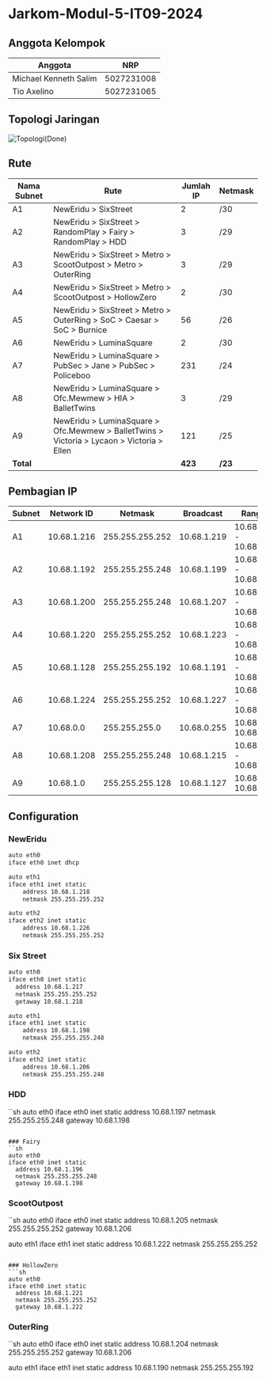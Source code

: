 # Jarkom-Modul-5-IT09-2024

## Anggota Kelompok
| Anggota | NRP  |
| ------- | --- |
| Michael Kenneth Salim | 5027231008 | 
| Tio Axelino | 5027231065 |

## Topologi Jaringan
![Topologi(Done)](https://github.com/user-attachments/assets/5c23a194-07ba-4210-9174-500e2e354ba8)

## Rute
| **Nama Subnet** | **Rute**                                           | **Jumlah IP** | **Netmask** |
|------------------|---------------------------------------------------|---------------|-------------|
| A1              | NewEridu > SixStreet                              | 2             | /30         |
| A2              | NewEridu > SixStreet > RandomPlay > Fairy > RandomPlay > HDD | 3             | /29         |
| A3              | NewEridu > SixStreet > Metro > ScootOutpost > Metro > OuterRing | 3             | /29         |
| A4              | NewEridu > SixStreet > Metro > ScootOutpost > HollowZero | 2             | /30         |
| A5              | NewEridu > SixStreet > Metro > OuterRing > SoC > Caesar > SoC > Burnice | 56            | /26         |
| A6              | NewEridu > LuminaSquare                           | 2             | /30         |
| A7              | NewEridu > LuminaSquare > PubSec > Jane > PubSec > Policeboo | 231           | /24         |
| A8              | NewEridu > LuminaSquare > Ofc.Mewmew > HIA > BalletTwins | 3             | /29         |
| A9              | NewEridu > LuminaSquare > Ofc.Mewmew > BalletTwins > Victoria > Lycaon > Victoria > Ellen | 121           | /25         |
| **Total**       |                                                   | **423**       | **/23**     |

## Pembagian IP
| **Subnet** | **Network ID** | **Netmask**       | **Broadcast** | **Range IP**                   |
|------------|----------------|-------------------|---------------|--------------------------------|
| A1         | 10.68.1.216    | 255.255.255.252  | 10.68.1.219   | 10.68.1.217 - 10.68.1.218     |
| A2         | 10.68.1.192    | 255.255.255.248  | 10.68.1.199   | 10.68.1.193 - 10.68.1.198     |
| A3         | 10.68.1.200    | 255.255.255.248  | 10.68.1.207   | 10.68.1.201 - 10.68.1.206     |
| A4         | 10.68.1.220    | 255.255.255.252  | 10.68.1.223   | 10.68.1.221 - 10.68.1.222     |
| A5         | 10.68.1.128    | 255.255.255.192  | 10.68.1.191   | 10.68.1.129 - 10.68.1.190     |
| A6         | 10.68.1.224    | 255.255.255.252  | 10.68.1.227   | 10.68.1.225 - 10.68.1.226     |
| A7         | 10.68.0.0      | 255.255.255.0    | 10.68.0.255   | 10.68.0.1 - 10.68.0.254       |
| A8         | 10.68.1.208    | 255.255.255.248  | 10.68.1.215   | 10.68.1.209 - 10.68.1.214     |
| A9         | 10.68.1.0      | 255.255.255.128  | 10.68.1.127   | 10.68.1.1 - 10.68.1.126       |

## Configuration

### NewEridu
```sh
auto eth0
iface eth0 inet dhcp

auto eth1
iface eth1 inet static
	address 10.68.1.218
	netmask 255.255.255.252

auto eth2
iface eth2 inet static
	address 10.68.1.226
	netmask 255.255.255.252
```

### Six Street
```sh
auto eth0
iface eth0 inet static
  address 10.68.1.217
  netmask 255.255.255.252
  getaway 10.68.1.218

auto eth1
iface eth1 inet static
	address 10.68.1.198
	netmask 255.255.255.248

auto eth2
iface eth2 inet static
	address 10.68.1.206
	netmask 255.255.255.248
```

### HDD
``sh
auto eth0
iface eth0 inet static
  address 10.68.1.197
  netmask 255.255.255.248
  gateway 10.68.1.198
```

### Fairy
``sh
auto eth0
iface eth0 inet static
  address 10.68.1.196
  netmask 255.255.255.248
  gateway 10.68.1.198
```


### ScootOutpost
``sh
auto eth0
iface eth0 inet static
  address 10.68.1.205
  netmask 255.255.255.252
  gateway 10.68.1.206

auto eth1
iface eth1 inet static
  address 10.68.1.222
  netmask 255.255.255.252
```

### HollowZero
```sh
auto eth0
iface eth0 inet static
  address 10.68.1.221
  netmask 255.255.255.252
  gateway 10.68.1.222
```

### OuterRing
``sh
auto eth0
iface eth0 inet static
  address 10.68.1.204
  netmask 255.255.255.252
  gateway 10.68.1.206

auto eth1
iface eth1 inet static
  address 10.68.1.190
  netmask 255.255.255.192
```
